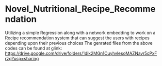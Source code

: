 # Novel_Nutritional_Recipe_Recommendation
Utilizing a simple Regression  along with a network embedding to work on a Recipe recommendation system that can  suggest the users with recipes depending upon their previous choices
The genrated files from the above codes can be found at glink: https://drive.google.com/drive/folders/1dik2MGn1CuyhvlesoMAZNavr5cPxFrzg?usp=sharing
